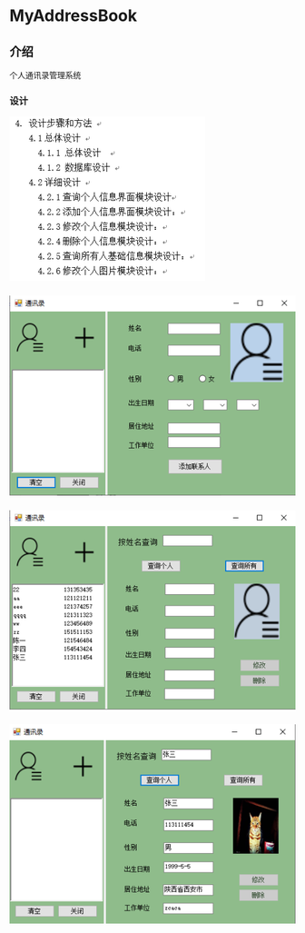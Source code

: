 # MyAddressBook
## 介绍
个人通讯录管理系统
### 设计
![01](images/00.png)
### 
![05](images/01.png)
### 
![02](images/02.png)
### 
![03](images/03.png)